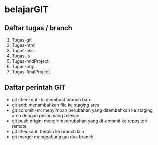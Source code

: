 # belajarGIT
## Daftar tugas / branch
1. Tugas-git
2. Tugas-html
3. Tugas-css
4. Tugas-js
5. Tugas-midProject
6. Tugas-php
7. Tugas-finalProject

## Daftar perintah GIT
- git checkout -b: membuat branch baru
- git add: menambahkan file ke staging area
- git commit -m: menyimpan perubahan yang ditambahkan ke staging area dengan pesan yang relevan
- git push origin: mengirim perubahan yang di-commit ke repositori remote
- git checkout: beralih ke branch lain
- git merge: menggabungkan dua branch

